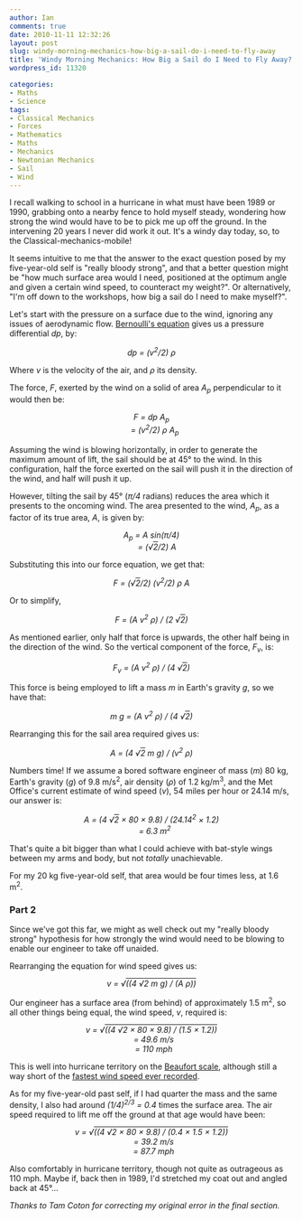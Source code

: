 ```yaml
---
author: Ian
comments: true
date: 2010-11-11 12:32:26
layout: post
slug: windy-morning-mechanics-how-big-a-sail-do-i-need-to-fly-away
title: 'Windy Morning Mechanics: How Big a Sail do I Need to Fly Away?'
wordpress_id: 11320

categories:
- Maths
- Science
tags:
- Classical Mechanics
- Forces
- Mathematics
- Maths
- Mechanics
- Newtonian Mechanics
- Sail
- Wind
---
```


I recall walking to school in a hurricane in what must have been 1989 or 1990, grabbing onto a nearby fence to hold myself steady, wondering how strong the wind would have to be to pick me up off the ground.  In the intervening 20 years I never did work it out.  It's a windy day today, so, to the Classical-mechanics-mobile!

It seems intuitive to me that the answer to the exact question posed by my five-year-old self is "really bloody strong", and that a better question might be "how much surface area would I need, positioned at the optimum angle and given a certain wind speed, to counteract my weight?".  Or alternatively, "I'm off down to the workshops, how big a sail do I need to make myself?".

Let's start with the pressure on a surface due to the wind, ignoring any issues of aerodynamic flow.  [Bernoulli's equation](http://en.wikipedia.org/wiki/Bernoulli's_principle) gives us a pressure differential *dp*, by:

<div style="text-align:center"><em>dp = (v<sup>2</sup>/2) &rho;</em></div>

Where *v* is the velocity of the air, and *&rho;* its density.

The force, *F*, exerted by the wind on a solid of area *A<sub>p</sub>* perpendicular to it would then be:

<div style="text-align:center"><em>
F = dp A<sub>p</sub><br/>
&nbsp;&nbsp;&nbsp;= (v<sup>2</sup>/2) &rho; A<sub>p</sub>
</em></div>

Assuming the wind is blowing horizontally, in order to generate the maximum amount of lift, the sail should be at 45° to the wind.  In this configuration, half the force exerted on the sail will push it in the direction of the wind, and half will push it up.

However, tilting the sail by 45° (*&pi;/4* radians) reduces the area which it presents to the oncoming wind.  The area presented to the wind, *A<sub>p</sub>*, as a factor of its true area, *A*, is given by:

<div style="text-align:center"><em>
A<sub>p</sub> = A sin(&pi;/4)<br/>
&nbsp;&nbsp;&nbsp;&nbsp;&nbsp;= (&radic;<span style="text-decoration: overline">2</span>/2) A
</em></div>

Substituting this into our force equation, we get that:

<div style="text-align:center"><em>F = (&radic;<span style="text-decoration: overline">2</span>/2) (v<sup>2</sup>/2) &rho; A</em></div>

Or to simplify,

<div style="text-align:center"><em>F = (A v<sup>2</sup> &rho;) / (2 &radic;<span style="text-decoration: overline">2</span>)</em></div>

As mentioned earlier, only half that force is upwards, the other half being in the direction of the wind.  So the vertical component of the force, *F<sub>v</sub>*, is:

<div style="text-align:center"><em>F<sub>v</sub> = (A v<sup>2</sup> &rho;) / (4 &radic;<span style="text-decoration: overline">2</span>)</em></div>

This force is being employed to lift a mass *m* in Earth's gravity *g*, so we have that:

<div style="text-align:center"><em>m g = (A v<sup>2</sup> &rho;) / (4 &radic;<span style="text-decoration: overline">2</span>)</em></div>

Rearranging this for the sail area required gives us:

<div style="text-align:center"><em>A = (4 &radic;<span style="text-decoration: overline">2</span> m g) / (v<sup>2</sup> &rho;)</em></div>

Numbers time!  If we assume a bored software engineer of mass (*m*) 80 kg, Earth's gravity (*g*) of 9.8 m/s<sup>2</sup>, air density (*&rho;*) of 1.2 kg/m<sup>3</sup>, and the Met Office's current estimate of wind speed (*v*), 54 miles per hour or 24.14 m/s, our answer is:

<div style="text-align:center"><em>
A = (4 &radic;<span style="text-decoration: overline">2</span> &times; 80 &times; 9.8) / (24.14<sup>2</sup> &times; 1.2)<br/>
&nbsp;&nbsp;&nbsp;= 6.3 m<sup>2</sup>
</em></div>

That's quite a bit bigger than what I could achieve with bat-style wings between my arms and body, but not *totally* unachievable.

For my 20 kg five-year-old self, that area would be four times less, at 1.6 m<sup>2</sup>.

### Part 2

Since we've got this far, we might as well check out my "really bloody strong" hypothesis for how strongly the wind would need to be blowing to enable our engineer to take off unaided.

Rearranging the equation for wind speed gives us:

<div style="text-align:center"><em>v = &radic;<span style="text-decoration: overline">((4 &radic;<span style="text-decoration: overline">2</span> m g) / (A &rho;))</span></em></div>

Our engineer has a surface area (from behind) of approximately 1.5 m<sup>2</sup>, so all other things being equal, the wind speed, *v*, required is:

<div style="text-align:center"><em>
v = &radic;<span style="text-decoration: overline">((4 &radic;<span style="text-decoration: overline">2</span> &times; 80 &times; 9.8) / (1.5 &times; 1.2))</span><br/>
&nbsp;&nbsp;= 49.6 m/s<br/>
&nbsp;&nbsp;= 110 mph
</em></div>

This is well into hurricane territory on the [Beaufort scale](http://en.wikipedia.org/wiki/Beaufort_scale), although still a way short of the [fastest wind speed ever recorded](http://www.mountwashington.org/about/visitor/recordwind.php).

As for my five-year-old past self, if I had quarter the mass and the same density, I also had around *(1/4)<sup>2/3</sup> = 0.4* times the surface area.  The air speed required to lift me off the ground at that age would have been:

<div style="text-align:center"><em>
v = &radic;<span style="text-decoration: overline">((4 &radic;<span style="text-decoration: overline">2</span> &times; 80 &times; 9.8) / (0.4 &times; 1.5 &times; 1.2))</span><br/>
&nbsp;&nbsp;= 39.2 m/s<br/>
&nbsp;&nbsp;= 87.7 mph
</em></div>

Also comfortably in hurricane territory, though not quite as outrageous as 110 mph.  Maybe if, back then in 1989, I'd stretched my coat out and angled back at 45°...

_Thanks to Tam Coton for correcting my original error in the final section._
